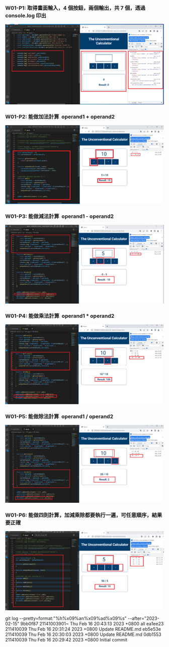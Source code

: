 ###  W01-P1: 取得畫面輸入，4 個按鈕，兩個輸出，共 7 個，透過 console.log 印出  
  
  
![](w01-p1.png )
  
###  W01-P2: 能做加法計算  operand1 + operand2 
  
  
![](w01-p2.png )
  
###  W01-P3: 能做減法計算  operand1 - operand2 
  
  
![](w01-p3.png )
  
###  W01-P4: 能做乘法計算  operand1 \* operand2 
  
  
![](w01-p4.png )
  
###  W01-P5: 能做除法計算  operand1 / operand2
  
  
![](w01-p5.png )
  
###  W01-P6: 能做四則計算，加減乘除都要執行一遍，可任意順序，結果要正確
  
  
![](w01-p6.png )
  
git log --pretty=format:"%h%x09%an%x09%ad%x09%s" --after="2023-02-15"
9bb0f87 21141003901~ Thu Feb 16 20:43:13 2023 +0800 all
ea1ee23 211410039 Thu Feb 16 20:31:24 2023 +0800 Update README.md
eb5e53e 211410039 Thu Feb 16 20:30:03 2023 +0800 Update README.md
0db1553 211410039 Thu Feb 16 20:29:42 2023 +0800 Initial commit
  